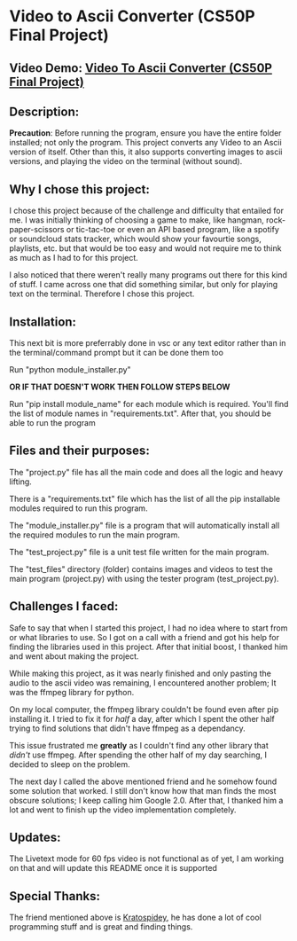 # Video to Ascii Converter (CS50P Final Project)

## Video Demo:  [Video To Ascii Converter (CS50P Final Project)](https://youtu.be/wPp5nAs8iWE)

## Description:
**Precaution**: Before running the program, ensure you have the entire folder installed; not only the program.
This project converts any Video to an Ascii version of itself.
Other than this, it also supports converting images to ascii versions, and
playing the video on the terminal (without sound).

## Why I chose this project:
I chose this project because of the challenge and difficulty that entailed for me.
I was initially thinking of choosing a game to make, like hangman, rock-paper-scissors or tic-tac-toe or even an API based program, like a spotify or soundcloud stats tracker, which would show your favourtie songs, playlists, etc. but that would be too easy and would not require me to think as much as I had to for this project.

I also noticed that there weren't really many programs out there for this kind of stuff.
I came across one that did something similar, but only for playing text on the terminal.
Therefore I chose this project.

## Installation:
This next bit is more preferrably done in vsc or any text editor rather 
than in the terminal/command prompt but it can be done them too

Run "python module_installer.py"

**OR IF THAT DOESN'T WORK THEN FOLLOW STEPS BELOW**

Run "pip install module_name" for each module which is required. 
You'll find the list of module names in "requirements.txt".
After that, you should be able to run the program

## Files and their purposes:
The "project.py" file has all the main code and does all the logic and heavy lifting.

There is a "requirements.txt" file which has the list of all the pip installable modules required to run this program.

The "module_installer.py" file is a program that will automatically install all the required modules to run the main program.

The "test_project.py" file is a unit test file written for the main program.

The "test_files" directory (folder) contains images and videos to test the main program (project.py) with using the tester program (test_project.py).

## Challenges I faced:
Safe to say that when I started this project, I had no idea where to start from or what libraries to use.
So I got on a call with a friend and got his help for finding the libraries used in this project.
After that initial boost, I thanked him and went about making the project.

While making this project, as it was nearly finished and only pasting the audio to the ascii video was remaining,
I encountered another problem; It was the ffmpeg library for python.

On my local computer, the ffmpeg library couldn't be found even after pip installing it.
I tried to fix it for *half* a day, after which I spent the other half trying to find solutions that didn't have ffmpeg as a dependancy.

This issue frustrated me **greatly** as I couldn't find any other library that *didn't* use ffmpeg.
After spending the other half of my day searching, I decided to sleep on the problem.

The next day I called the above mentioned friend and he somehow found some solution that worked.
I still don't know how that man finds the most obscure solutions; I keep calling him Google 2.0.
After that, I thanked him a lot and went to finish up the video implementation completely.

## Updates:
The Livetext mode for 60 fps video is not functional as of yet, I am working on that and will update this README once it is supported

## Special Thanks:
The friend mentioned above is [Kratospidey](https://github.com/Kratospidey), he has done a lot of cool programming stuff and is great and finding things.